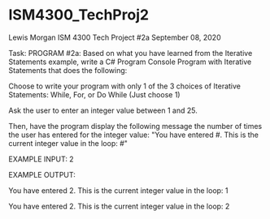 # ISM4300_TechProj2

Lewis Morgan
ISM 4300 Tech Project #2a
September 08, 2020

Task:
PROGRAM #2a: Based on what you have learned from the Iterative Statements example, write a C# Program Console Program with Iterative Statements that does the following: 

Choose to write your program with only 1 of the 3 choices of Iterative Statements: While, For, or Do While (Just choose 1)

Ask the user to enter an integer value between 1 and 25.

Then, have the program display the following message the number of times the user has entered for the integer value: "You have entered #. This is the current integer value in the loop: #"

EXAMPLE INPUT: 2

EXAMPLE OUTPUT: 

You have entered 2. This is the current integer value in the loop: 1

You have entered 2. This is the current integer value in the loop: 2 
